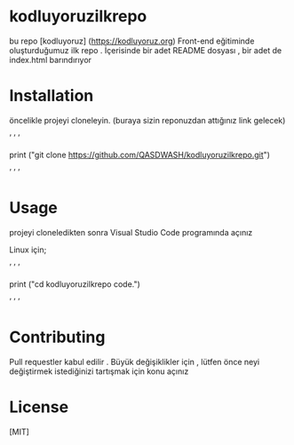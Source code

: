# kodluyoruzilkrepo
bu repo [kodluyoruz] (https://kodluyoruz.org) Front-end eğitiminde oluşturduğumuz ilk repo . İçerisinde bir adet README dosyası , bir adet de index.html barındırıyor 

# Installation 

öncelikle projeyi cloneleyin. (buraya sizin reponuzdan attığınız link gelecek)

’  ’  ’ 

print ("git clone https://github.com/QASDWASH/kodluyoruzilkrepo.git")

 ’  ’  ’ 


# Usage 

projeyi cloneledikten sonra Visual Studio Code programında açınız 

Linux için;

 ’  ’  ’ 

print ("cd kodluyoruzilkrepo
code.")

 ’  ’  ’ 

# Contributing 
Pull requestler kabul edilir . Büyük değişiklikler için , lütfen önce neyi değiştirmek istediğinizi tartışmak için konu açınız 

# License 

[MIT] 
